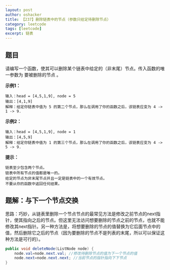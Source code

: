 ```yaml
---
layout: post 
author: oshacker
title: 【237】删除链表中的节点（参数只给定待删除节点）
category: leetcode
tags: [leetcode]
excerpt: 链表
---
```



## 题目

请编写一个函数，使其可以删除某个链表中给定的（非末尾）节点。传入函数的唯一参数为 要被删除的节点 。

**示例1：**
```
输入：head = [4,5,1,9], node = 5
输出：[4,1,9]
解释：给定你链表中值为 5 的第二个节点，那么在调用了你的函数之后，该链表应变为 4 -> 1 -> 9.
```

**示例2：**
```
输入：head = [4,5,1,9], node = 1
输出：[4,5,9]
解释：给定你链表中值为 1 的第三个节点，那么在调用了你的函数之后，该链表应变为 4 -> 5 -> 9.
```

**提示：**
```
链表至少包含两个节点。
链表中所有节点的值都是唯一的。
给定的节点为非末尾节点并且一定是链表中的一个有效节点。
不要从你的函数中返回任何结果。
```

## 题解：与下一个节点交换

思路：巧妙，从链表里删除一个节点节点的最常见方法是修改之前节点的next指针，使其指向之后的节点。但这里无法访问想要删除的节点之前的节点，也就不能修改其next指针。另一种方法是，将想要删除的节点的值替换为它后面节点中的值，然后删除它之后的节点（因为要删除的节点不是列表的末尾，所以可以保证这种方法是可行的）。

```java
public void deleteNode(ListNode node) { 
    node.val=node.next.val; //修改待删除节点的值为下一个节点的值
    node.next=node.next.next; //当前节点的指针指向下下节点
}
```